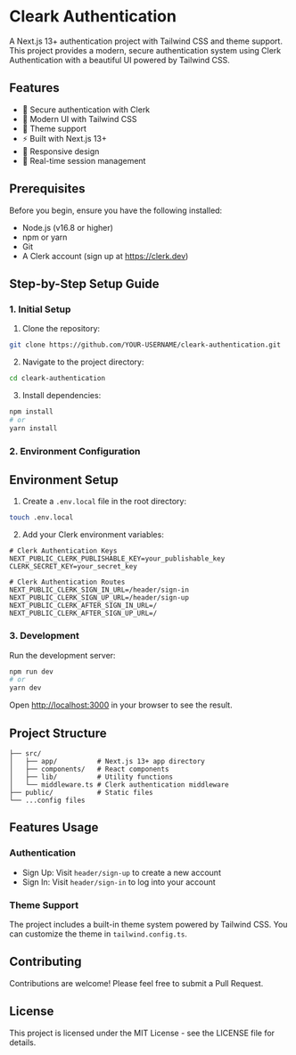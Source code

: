 # Cleark Authentication

A Next.js 13+ authentication project with Tailwind CSS and theme support. This project provides a modern, secure authentication system using Clerk Authentication with a beautiful UI powered by Tailwind CSS.

## Features

- 🔐 Secure authentication with Clerk
- 🎨 Modern UI with Tailwind CSS
- 🌙 Theme support
- ⚡ Built with Next.js 13+
- 📱 Responsive design
- 🔄 Real-time session management

## Prerequisites

Before you begin, ensure you have the following installed:
- Node.js (v16.8 or higher)
- npm or yarn
- Git
- A Clerk account (sign up at https://clerk.dev)

## Step-by-Step Setup Guide

### 1. Initial Setup

1. Clone the repository:
```bash
git clone https://github.com/YOUR-USERNAME/cleark-authentication.git
```

2. Navigate to the project directory:
```bash
cd cleark-authentication
```

3. Install dependencies:
```bash
npm install
# or
yarn install
```

### 2. Environment Configuration

## Environment Setup

1. Create a `.env.local` file in the root directory:
```bash
touch .env.local
```
2. Add your Clerk environment variables:
```env
# Clerk Authentication Keys
NEXT_PUBLIC_CLERK_PUBLISHABLE_KEY=your_publishable_key
CLERK_SECRET_KEY=your_secret_key

# Clerk Authentication Routes
NEXT_PUBLIC_CLERK_SIGN_IN_URL=/header/sign-in
NEXT_PUBLIC_CLERK_SIGN_UP_URL=/header/sign-up
NEXT_PUBLIC_CLERK_AFTER_SIGN_IN_URL=/
NEXT_PUBLIC_CLERK_AFTER_SIGN_UP_URL=/
```

### 3. Development

Run the development server:
```bash
npm run dev
# or
yarn dev
```

Open [http://localhost:3000](http://localhost:3000) in your browser to see the result.

## Project Structure

```
├── src/
│   ├── app/          # Next.js 13+ app directory
│   ├── components/   # React components
│   ├── lib/          # Utility functions
│   └── middleware.ts # Clerk authentication middleware
├── public/           # Static files
└── ...config files
```

## Features Usage

### Authentication

- Sign Up: Visit `header/sign-up` to create a new account
- Sign In: Visit `header/sign-in` to log into your account


### Theme Support

The project includes a built-in theme system powered by Tailwind CSS. You can customize the theme in `tailwind.config.ts`.

## Contributing

Contributions are welcome! Please feel free to submit a Pull Request.

## License

This project is licensed under the MIT License - see the LICENSE file for details.
